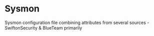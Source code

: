 # Sysmon
Sysmon configuration file combining attributes from several sources - SwiftonSecurity &amp; BlueTeam primarily
